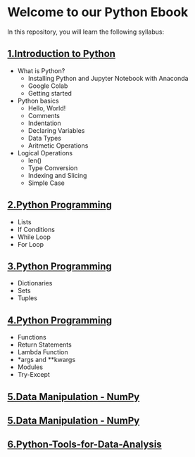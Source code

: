 # Welcome to our Python Ebook 

In this repository, you will learn the following syllabus:

## [1.Introduction to Python](https://github.com/dsciencelabs/Py-Ebook/blob/master/1.Introduction-to-Python.ipynb)

- What is Python?
  - Installing Python and Jupyter Notebook with Anaconda
  - Google Colab
  - Getting started
- Python basics
  - Hello, World!
  - Comments
  - Indentation
  - Declaring Variables
  - Data Types
  - Aritmetic Operations
- Logical Operations
  - len()
  - Type Conversion
  - Indexing and Slicing
  - Simple Case

## [2.Python Programming](https://github.com/dsciencelabs/Py-Ebook/blob/master/2.Python-Programming.ipynb)
- Lists
- If Conditions
- While Loop
- For Loop

## [3.Python Programming](https://github.com/dsciencelabs/Py-Ebook/blob/master/3.Python-Programming.ipynb)
- Dictionaries
- Sets
- Tuples

## [4.Python Programming](https://github.com/dsciencelabs/Py-Ebook/blob/master/4.Python-Programming.ipynb)
- Functions
- Return Statements
- Lambda Function
- *args and **kwargs
- Modules
- Try-Except

## [5.Data Manipulation - NumPy](https://github.com/dsciencelabs/Py-Ebook/blob/master/5.Data-Manipulation-Numpy.ipynb)

## [5.Data Manipulation - NumPy](https://github.com/dsciencelabs/Py-Ebook/blob/master/5.Data-Manipulation-Pandas.ipynb)

## [6.Python-Tools-for-Data-Analysis](https://github.com/dsciencelabs/Py-Ebook/blob/master/6.Python-Tools-for-Data-Analysis.ipynb)





